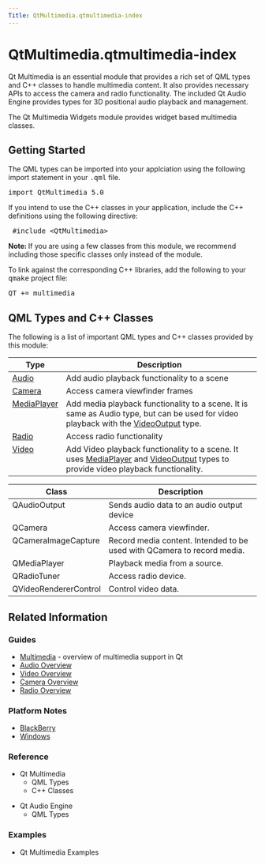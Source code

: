```yaml
---
Title: QtMultimedia.qtmultimedia-index
---
```


# QtMultimedia.qtmultimedia-index

<span class="subtitle"></span>
<!-- $$$qtmultimedia-index.html-description -->
<p>Qt Multimedia is an essential module that provides a rich set of QML types and C++ classes to handle multimedia content. It also provides necessary APIs to access the camera and radio functionality. The included Qt Audio Engine provides types for 3D positional audio playback and management.</p>
<p>The Qt Multimedia Widgets module provides widget based multimedia classes.</p>
<h2>Getting Started</h2>
<p>The QML types can be imported into your applciation using the following import statement in your <tt>.qml</tt> file.</p>
<pre class="cpp">import <span class="type">QtMultimedia</span> <span class="number">5.0</span></pre>
<p>If you intend to use the C++ classes in your application, include the C++ definitions using the following directive:</p>
<pre class="cpp"> <span class="preprocessor">#include &lt;QtMultimedia&gt;</span></pre>
<p><b>Note: </b>If you are using a few classes from this module, we recommend including those specific classes only instead of the module.</p><p>To link against the corresponding C++ libraries, add the following to your <tt>qmake</tt> project file:</p>
<pre class="cpp">QT <span class="operator">+</span><span class="operator">=</span> multimedia</pre>
<h2>QML Types and C++ Classes</h2>
<p>The following is a list of important QML types and C++ classes provided by this module:</p>
<table class="generic">
<thead><tr class="qt-style"><th >Type</th><th >Description</th></tr></thead>
<tr valign="top"><td ><a href="QtMultimedia.Audio.md">Audio</a></td><td >Add audio playback functionality to a scene</td></tr>
<tr valign="top"><td ><a href="QtMultimedia.Camera.md">Camera</a></td><td >Access camera viewfinder frames</td></tr>
<tr valign="top"><td ><a href="QtMultimedia.MediaPlayer.md">MediaPlayer</a></td><td >Add media playback functionality to a scene. It is same as Audio type, but can be used for video playback with the <a href="QtMultimedia.VideoOutput.md">VideoOutput</a> type.</td></tr>
<tr valign="top"><td ><a href="QtMultimedia.Radio.md">Radio</a></td><td >Access radio functionality</td></tr>
<tr valign="top"><td ><a href="QtMultimedia.Video.md">Video</a></td><td >Add Video playback functionality to a scene. It uses <a href="QtMultimedia.MediaPlayer.md">MediaPlayer</a> and <a href="QtMultimedia.VideoOutput.md">VideoOutput</a> types to provide video playback functionality.</td></tr>
</table>
<table class="generic">
<thead><tr class="qt-style"><th >Class</th><th >Description</th></tr></thead>
<tr valign="top"><td >QAudioOutput</td><td >Sends audio data to an audio output device</td></tr>
<tr valign="top"><td >QCamera</td><td >Access camera viewfinder.</td></tr>
<tr valign="top"><td >QCameraImageCapture</td><td >Record media content. Intended to be used with QCamera to record media.</td></tr>
<tr valign="top"><td >QMediaPlayer</td><td >Playback media from a source.</td></tr>
<tr valign="top"><td >QRadioTuner</td><td >Access radio device.</td></tr>
<tr valign="top"><td >QVideoRendererControl</td><td >Control video data.</td></tr>
</table>
<h2>Related Information</h2>
<h3>Guides</h3>
<ul>
<li><a href="QtMultimedia.multimediaoverview.md">Multimedia</a> - overview of multimedia support in Qt</li>
<li><a href="QtMultimedia.audiooverview.md">Audio Overview</a></li>
<li><a href="QtMultimedia.videooverview.md">Video Overview</a></li>
<li><a href="QtMultimedia.cameraoverview.md">Camera Overview</a></li>
<li><a href="QtMultimedia.radiooverview.md">Radio Overview</a></li>
</ul>
<h3>Platform Notes</h3>
<ul>
<li><a href="QtMultimedia.blackberry.md">BlackBerry</a></li>
<li><a href="QtMultimedia.qtmultimedia-windows.md">Windows</a></li>
</ul>
<h3>Reference</h3>
<ul>
<li>Qt Multimedia<ul>
<li>QML Types</li>
<li>C++ Classes</li>
</ul>
</li>
</ul>
<ul>
<li>Qt Audio Engine<ul>
<li>QML Types</li>
</ul>
</li>
</ul>
<h3>Examples</h3>
<ul>
<li>Qt Multimedia Examples</li>
</ul>
<!-- @@@qtmultimedia-index.html -->
